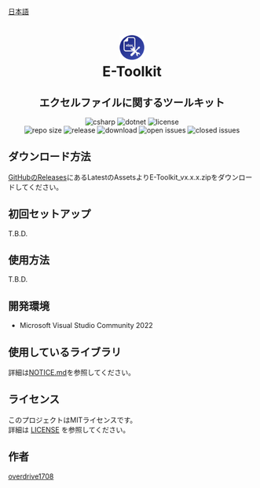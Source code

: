 [日本語](README.md)

<h1 align="center">
    <a href="https://github.com/overdrive1708/E-Toolkit">
        <img alt="E-Toolkit" src="asset/ApplicationIconReadme.png" width="50" height="50">
    </a><br>
    E-Toolkit
</h1>

<h2 align="center">
    エクセルファイルに関するツールキット
</h2>

<div align="center">
    <img alt="csharp" src="https://img.shields.io/badge/csharp-blue.svg?style=plastic&logo=csharp">
    <img alt="dotnet" src="https://img.shields.io/badge/.NET-blue.svg?style=plastic&logo=dotnet">
    <img alt="license" src="https://img.shields.io/github/license/overdrive1708/E-Toolkit?style=plastic">
    <br>
    <img alt="repo size" src="https://img.shields.io/github/repo-size/overdrive1708/E-Toolkit?style=plastic&logo=github">
    <img alt="release" src="https://img.shields.io/github/release/overdrive1708/E-Toolkit?style=plastic&logo=github">
    <img alt="download" src="https://img.shields.io/github/downloads/overdrive1708/E-Toolkit/total?style=plastic&logo=github&color=brightgreen">
    <img alt="open issues" src="https://img.shields.io/github/issues-raw/overdrive1708/E-Toolkit?style=plastic&logo=github&color=brightgreen">
    <img alt="closed issues" src="https://img.shields.io/github/issues-closed-raw/overdrive1708/E-Toolkit?style=plastic&logo=github&color=brightgreen">
</div>

## ダウンロード方法

[GitHubのReleases](https://github.com/overdrive1708/E-Toolkit/releases)にあるLatestのAssetsよりE-Toolkit_vx.x.x.zipをダウンロードしてください｡

## 初回セットアップ

T.B.D.

## 使用方法

T.B.D.

## 開発環境

- Microsoft Visual Studio Community 2022

## 使用しているライブラリ

詳細は[NOTICE.md](NOTICE.md)を参照してください｡

## ライセンス

このプロジェクトはMITライセンスです。  
詳細は [LICENSE](LICENSE) を参照してください。

## 作者

[overdrive1708](https://github.com/overdrive1708)
